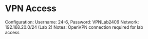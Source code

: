 # VPN Access

Configuration: Username: 24-6, Password: VPNLab2406
Network: 192.168.20.0/24 (Lab 2)
Notes: OpenVPN connection required for lab access